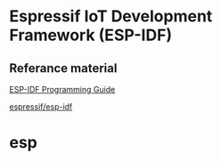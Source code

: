 # Espressif IoT Development Framework (ESP-IDF)

## Referance material

[ESP-IDF Programming Guide](https://docs.espressif.com/projects/esp-idf/en/stable/index.html)

[espressif/esp-idf](https://github.com/espressif/esp-idf)


# esp
